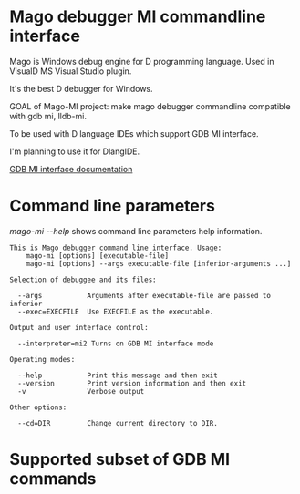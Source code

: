 Mago debugger MI commandline interface
======================================

Mago is Windows debug engine for D programming language. Used in VisualD MS Visual Studio plugin.

It's the best D debugger for Windows.

GOAL of Mago-MI project: make mago debugger commandline compatible with gdb mi, lldb-mi.

To be used with D language IDEs which support GDB MI interface.

I'm planning to use it for DlangIDE.


[GDB MI interface documentation](https://sourceware.org/gdb/onlinedocs/gdb/GDB_002fMI.html)


Command line parameters
=======================
*mago-mi --help* shows command line parameters help information.



	This is Mago debugger command line interface. Usage:
	    mago-mi [options] [executable-file]
	    mago-mi [options] --args executable-file [inferior-arguments ...]
	
	Selection of debuggee and its files:
	
	  --args           Arguments after executable-file are passed to inferior
	  --exec=EXECFILE  Use EXECFILE as the executable.
	
	Output and user interface control:
	
	  --interpreter=mi2 Turns on GDB MI interface mode
	
	Operating modes:
	
	  --help           Print this message and then exit
	  --version        Print version information and then exit
	  -v               Verbose output
	
	Other options:
	
	  --cd=DIR         Change current directory to DIR.



Supported subset of GDB MI commands
===================================

